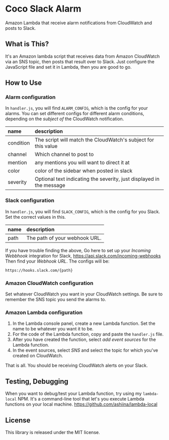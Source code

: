 # Coco Slack Alarm

Amazon Lambda that receive alarm notifications from CloudWatch and posts to Slack.

## What is This?

It's an Amazon lambda script that receives data from Amazon CloudWatch via an SNS topic, then posts that result over to Slack. Just configure the JavaScript file and set it in Lambda, then you are good to go.

## How to Use
### Alarm configuration
In `handler.js`, you will find `ALARM_CONFIG`, which is the config for your alarms.
You can set different configs for different alarm conditions, depending on the
*subject of* the CloudWatch notification.

| name | description |
|:-----------|:------------|
| condition | The script will match the CloudWatch's subject for this value |
| channel | Which channel to post to |
| mention | any mentions you will want to direct it at |
| color | color of the sidebar when posted in slack |
| severity | Optional text indicating the severity, just displayed in the message |

### Slack configuration
In `handler.js`, you will find `SLACK_CONFIG`, which is the config for you Slack.
Set the correct values in this.

| name | description |
|:-----------|:------------|
| path | The path of your webhook URL. |


If you have trouble finding the above,
Go here to set up your *Incoming Webbhook* integration for Slack,
https://api.slack.com/incoming-webhooks
Then find your *Webhook URL*. The configs will be:
```
https://hooks.slack.com/{path}
```

### Amazon CloudWatch configuration
Set whatever CloudWatch you want in your CloudWatch settings.
Be sure to remember the SNS topic you send the alarms to.

### Amazon Lambda configuration
1. In the Lambda console panel, create a new Lambda function. Set the name to be whatever you want it to be.
2. For the code of the Lambda function, copy and paste the `handler.js` file.
3. After you have created the function, select *add event sources* for the Lambda function.
4. In the event sources, select *SNS* and select the topic for which you've created on CloudWatch.

That is all. You should be receiving CloudWatch alerts on your Slack.

## Testing, Debugging
When you want to debug/test your Lambda function, try using my `lambda-local` NPM.
It's a command-line tool that let's you execute Lambda functions on your local machine.
https://github.com/ashiina/lambda-local

## License
This library is released under the MIT license.
